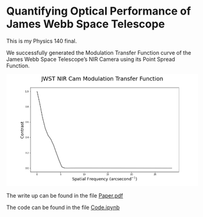 # Quantifying Optical Performance of James Webb Space Telescope

This is my Physics 140 final.

We successfully generated the Modulation Transfer Function curve of the James Webb Space Telescope’s NIR Camera using its Point Spread Function.

![Modulation Transfer Function Graph](Images/mtf.png)

The write up can be found in the file [Paper.pdf](Paper.pdf)

The code can be found in the file [Code.ipynb](Code/Code.ipynb)
